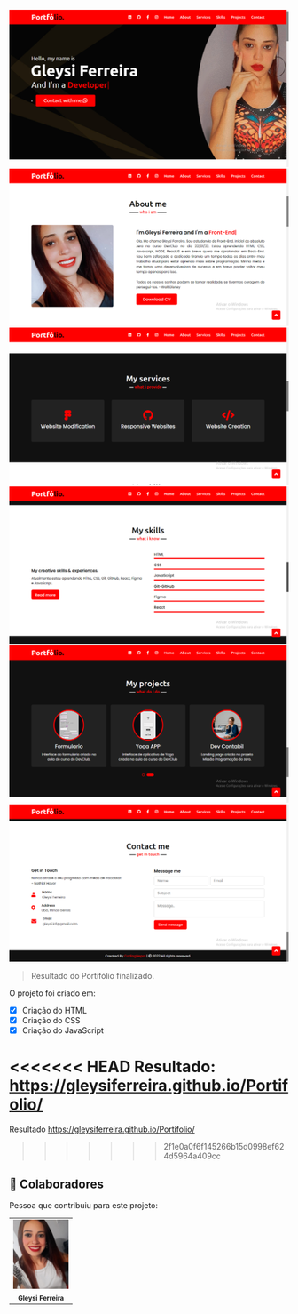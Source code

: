 <img src="./images/port1.png" alt="portifólio"> <img src="./images/port2.png" alt="portifólio">
<img src="./images/port3.png" alt="portifólio"> <img src="./images/port4.png" alt="portifólio">
<img src="./images/port5.png" alt="portifólio"> <img src="./images/port6.png" alt="portifólio">

> Resultado do Portifólio finalizado.

O projeto foi criado em:

- [x] Criação do HTML
- [x] Criação do CSS
- [x] Criação do JavaScript

<<<<<<< HEAD
Resultado: https://gleysiferreira.github.io/Portifolio/
=======
Resultado https://gleysiferreira.github.io/Portifolio/
>>>>>>> 2f1e0a0f6f145266b15d0998ef624d5964a409cc

## 🤝 Colaboradores

Pessoa que contribuiu para este projeto:

<table>
  <tr>
    <td align="center">
        <img src="./images/EU.jpg" width="100px;" alt="Foto da Gleysi"/><br>
        <sub>
          <b>Gleysi Ferreira</b>
        </sub>
      </a>
    </td>
   </tr>
</table>
